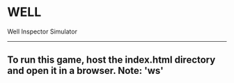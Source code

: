 WELL
====

Well Inspector Simulator

---
To run this game, host the index.html directory and open it in a browser.
Note: 'ws'
---
